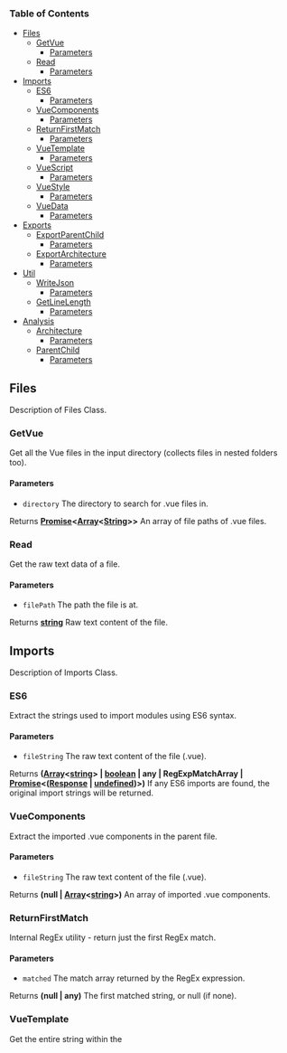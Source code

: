 <!-- Generated by documentation.js. Update this documentation by updating the source code. -->

### Table of Contents

-   [Files][1]
    -   [GetVue][2]
        -   [Parameters][3]
    -   [Read][4]
        -   [Parameters][5]
-   [Imports][6]
    -   [ES6][7]
        -   [Parameters][8]
    -   [VueComponents][9]
        -   [Parameters][10]
    -   [ReturnFirstMatch][11]
        -   [Parameters][12]
    -   [VueTemplate][13]
        -   [Parameters][14]
    -   [VueScript][15]
        -   [Parameters][16]
    -   [VueStyle][17]
        -   [Parameters][18]
    -   [VueData][19]
        -   [Parameters][20]
-   [Exports][21]
    -   [ExportParentChild][22]
        -   [Parameters][23]
    -   [ExportArchitecture][24]
        -   [Parameters][25]
-   [Util][26]
    -   [WriteJson][27]
        -   [Parameters][28]
    -   [GetLineLength][29]
        -   [Parameters][30]
-   [Analysis][31]
    -   [Architecture][32]
        -   [Parameters][33]
    -   [ParentChild][34]
        -   [Parameters][35]

## Files

Description of Files Class.

### GetVue

Get all the Vue files in the input directory (collects files in nested folders too).

#### Parameters

-   `directory`  The directory to search for .vue files in.

Returns **[Promise][36]&lt;[Array][37]&lt;[String][38]>>** An array of file paths of .vue files.

### Read

Get the raw text data of a file.

#### Parameters

-   `filePath`  The path the file is at.

Returns **[string][38]** Raw text content of the file.

## Imports

Description of Imports Class.

### ES6

Extract the strings used to import modules using ES6 syntax.

#### Parameters

-   `fileString`  The raw text content of the file (.vue).

Returns **([Array][37]&lt;[string][38]> | [boolean][39] | any | RegExpMatchArray | [Promise][36]&lt;([Response][40] \| [undefined][41])>)** If any ES6 imports are found,
the original import strings will be returned.

### VueComponents

Extract the imported .vue components in the parent file.

#### Parameters

-   `fileString`  The raw text content of the file (.vue).

Returns **(null | [Array][37]&lt;[string][38]>)** An array of imported .vue components.

### ReturnFirstMatch

Internal RegEx utility - return just the first RegEx match.

#### Parameters

-   `matched`  The match array returned by the RegEx expression.

Returns **(null | any)** The first matched string, or null (if none).

### VueTemplate

Get the entire string within the <template> tag in the .vue file.

#### Parameters

-   `fileString`  The raw text content (string) of the file.

Returns **[String][38]** The <template> string from the .vue file.

### VueScript

Get the entire string within the <script> tag in the .vue file.

#### Parameters

-   `fileString`  The raw text content (string) of the file.

Returns **[String][38]** The <script> string from the .vue file.

### VueStyle

Get the entire string within the <style> tag in the .vue file.

#### Parameters

-   `fileString`  The raw text content (string) of the file.

Returns **[String][38]** The <style> string from the .vue file.

### VueData

Extract the imported data properties in the parent file.

#### Parameters

-   `fileString`  The raw text content of the file (.vue).

Returns **(null | [Array][37]&lt;[string][38]>)** An array of declared data variables in the component.

## Exports

Description of Exports Class.

### ExportParentChild

Parse & export parent-child relationships between components to JSON.

#### Parameters

-   `directory`  The directory from which to read .vue files.

Returns **[Boolean][39]** True if the file export succeeded, false if there was an error.

### ExportArchitecture

Parse & export structural relationships between components to JSON.

#### Parameters

-   `directory`  The directory from which to read .vue files.

Returns **[Boolean][39]** True if the file export succeeded, false if there was an error.

## Util

Description of Util Class.

### WriteJson

Export JSON data to the filepath specified.

#### Parameters

-   `filePath`  The filepath to write to.
-   `data`  The JSON-serializable data to write to a .json file.

Returns **[Promise][36]&lt;[Boolean][39]>** True if file export completes successfully.

### GetLineLength

Get the amount of lines in the given file string.

#### Parameters

-   `text`  The raw file text content.

Returns **[number][42]** The number of lines in the file.

## Analysis

Description of Analysis Class.

### Architecture

Parse the structure of the Vue application and its components.

#### Parameters

-   `directory`  The directory from which to read .vue files.

Returns **[Promise][36]&lt;[Array][37]&lt;[Object][43]>>** An array of objects containing properties related to the application structure.

### ParentChild

Parse parent-child relationships between components.

#### Parameters

-   `directory`  The directory from which to read .vue files.

Returns **[Promise][36]&lt;\[]>** An array of objects with parent & child properties - one for each nested relationship.

[1]: #files

[2]: #getvue

[3]: #parameters

[4]: #read

[5]: #parameters-1

[6]: #imports

[7]: #es6

[8]: #parameters-2

[9]: #vuecomponents

[10]: #parameters-3

[11]: #returnfirstmatch

[12]: #parameters-4

[13]: #vuetemplate

[14]: #parameters-5

[15]: #vuescript

[16]: #parameters-6

[17]: #vuestyle

[18]: #parameters-7

[19]: #vuedata

[20]: #parameters-8

[21]: #exports

[22]: #exportparentchild

[23]: #parameters-9

[24]: #exportarchitecture

[25]: #parameters-10

[26]: #util

[27]: #writejson

[28]: #parameters-11

[29]: #getlinelength

[30]: #parameters-12

[31]: #analysis

[32]: #architecture

[33]: #parameters-13

[34]: #parentchild

[35]: #parameters-14

[36]: https://developer.mozilla.org/docs/Web/JavaScript/Reference/Global_Objects/Promise

[37]: https://developer.mozilla.org/docs/Web/JavaScript/Reference/Global_Objects/Array

[38]: https://developer.mozilla.org/docs/Web/JavaScript/Reference/Global_Objects/String

[39]: https://developer.mozilla.org/docs/Web/JavaScript/Reference/Global_Objects/Boolean

[40]: https://developer.mozilla.org/docs/Web/Guide/HTML/HTML5

[41]: https://developer.mozilla.org/docs/Web/JavaScript/Reference/Global_Objects/undefined

[42]: https://developer.mozilla.org/docs/Web/JavaScript/Reference/Global_Objects/Number

[43]: https://developer.mozilla.org/docs/Web/JavaScript/Reference/Global_Objects/Object
